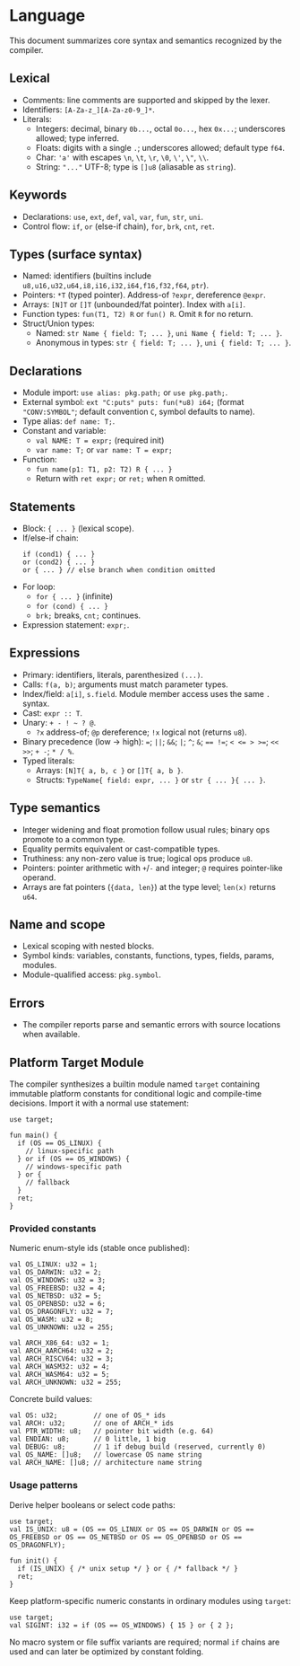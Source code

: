 # Language

This document summarizes core syntax and semantics recognized by the compiler.

## Lexical
- Comments: line comments are supported and skipped by the lexer.
- Identifiers: `[A-Za-z_][A-Za-z0-9_]*`.
- Literals:
  - Integers: decimal, binary `0b...`, octal `0o...`, hex `0x...`; underscores allowed; type inferred.
  - Floats: digits with a single `.`; underscores allowed; default type `f64`.
  - Char: `'a'` with escapes `\n`, `\t`, `\r`, `\0`, `\'`, `\"`, `\\`.
  - String: `"..."` UTF-8; type is `[]u8` (aliasable as `string`).

## Keywords
- Declarations: `use`, `ext`, `def`, `val`, `var`, `fun`, `str`, `uni`.
- Control flow: `if`, `or` (else-if chain), `for`, `brk`, `cnt`, `ret`.

## Types (surface syntax)
- Named: identifiers (builtins include `u8,u16,u32,u64,i8,i16,i32,i64,f16,f32,f64`, `ptr`).
- Pointers: `*T` (typed pointer). Address-of `?expr`, dereference `@expr`.
- Arrays: `[N]T` or `[]T` (unbounded/fat pointer). Index with `a[i]`.
- Function types: `fun(T1, T2) R` or `fun() R`. Omit `R` for no return.
- Struct/Union types:
  - Named: `str Name { field: T; ... }`, `uni Name { field: T; ... }`.
  - Anonymous in types: `str { field: T; ... }`, `uni { field: T; ... }`.

## Declarations
- Module import: `use alias: pkg.path;` or `use pkg.path;`.
- External symbol: `ext "C:puts" puts: fun(*u8) i64;` (format `"CONV:SYMBOL"`; default convention `C`, symbol defaults to name).
- Type alias: `def name: T;`.
- Constant and variable:
  - `val NAME: T = expr;` (required init)
  - `var name: T;` or `var name: T = expr;`
- Function:
  - `fun name(p1: T1, p2: T2) R { ... }`
  - Return with `ret expr;` or `ret;` when `R` omitted.

## Statements
- Block: `{ ... }` (lexical scope).
- If/else-if chain:
  ```
  if (cond1) { ... }
  or (cond2) { ... }
  or { ... } // else branch when condition omitted
  ```
- For loop:
  - `for { ... }` (infinite)
  - `for (cond) { ... }`
  - `brk;` breaks, `cnt;` continues.
- Expression statement: `expr;`.

## Expressions
- Primary: identifiers, literals, parenthesized `(...)`.
- Calls: `f(a, b)`; arguments must match parameter types.
- Index/field: `a[i]`, `s.field`. Module member access uses the same `.` syntax.
- Cast: `expr :: T`.
- Unary: `+ - ! ~ ? @`.
  - `?x` address-of; `@p` dereference; `!x` logical not (returns `u8`).
- Binary precedence (low → high): `=`; `||`; `&&`; `|`; `^`; `&`; `== !=`; `< <= > >=`; `<< >>`; `+ -`; `* / %`.
- Typed literals:
  - Arrays: `[N]T{ a, b, c }` or `[]T{ a, b }`.
  - Structs: `TypeName{ field: expr, ... }` or `str { ... }{ ... }`.

## Type semantics
- Integer widening and float promotion follow usual rules; binary ops promote to a common type.
- Equality permits equivalent or cast-compatible types.
- Truthiness: any non-zero value is true; logical ops produce `u8`.
- Pointers: pointer arithmetic with `+`/`-` and integer; `@` requires pointer-like operand.
- Arrays are fat pointers (`{data, len}`) at the type level; `len(x)` returns `u64`.

## Name and scope
- Lexical scoping with nested blocks.
- Symbol kinds: variables, constants, functions, types, fields, params, modules.
- Module-qualified access: `pkg.symbol`.

## Errors
- The compiler reports parse and semantic errors with source locations when available.

## Platform Target Module
The compiler synthesizes a builtin module named `target` containing immutable
platform constants for conditional logic and compile-time decisions. Import it
with a normal use statement:

```
use target;

fun main() {
  if (OS == OS_LINUX) {
    // linux-specific path
  } or if (OS == OS_WINDOWS) {
    // windows-specific path
  } or {
    // fallback
  }
  ret;
}
```

### Provided constants
Numeric enum-style ids (stable once published):
```
val OS_LINUX: u32 = 1;
val OS_DARWIN: u32 = 2;
val OS_WINDOWS: u32 = 3;
val OS_FREEBSD: u32 = 4;
val OS_NETBSD: u32 = 5;
val OS_OPENBSD: u32 = 6;
val OS_DRAGONFLY: u32 = 7;
val OS_WASM: u32 = 8;
val OS_UNKNOWN: u32 = 255;

val ARCH_X86_64: u32 = 1;
val ARCH_AARCH64: u32 = 2;
val ARCH_RISCV64: u32 = 3;
val ARCH_WASM32: u32 = 4;
val ARCH_WASM64: u32 = 5;
val ARCH_UNKNOWN: u32 = 255;
```

Concrete build values:
```
val OS: u32;         // one of OS_* ids
val ARCH: u32;       // one of ARCH_* ids
val PTR_WIDTH: u8;   // pointer bit width (e.g. 64)
val ENDIAN: u8;      // 0 little, 1 big
val DEBUG: u8;       // 1 if debug build (reserved, currently 0)
val OS_NAME: []u8;   // lowercase OS name string
val ARCH_NAME: []u8; // architecture name string
```

### Usage patterns
Derive helper booleans or select code paths:
```
use target;
val IS_UNIX: u8 = (OS == OS_LINUX or OS == OS_DARWIN or OS == OS_FREEBSD or OS == OS_NETBSD or OS == OS_OPENBSD or OS == OS_DRAGONFLY);

fun init() {
  if (IS_UNIX) { /* unix setup */ } or { /* fallback */ }
  ret;
}
```

Keep platform-specific numeric constants in ordinary modules using `target`:
```
use target;
val SIGINT: i32 = if (OS == OS_WINDOWS) { 15 } or { 2 };
```

No macro system or file suffix variants are required; normal `if` chains are
used and can later be optimized by constant folding.
